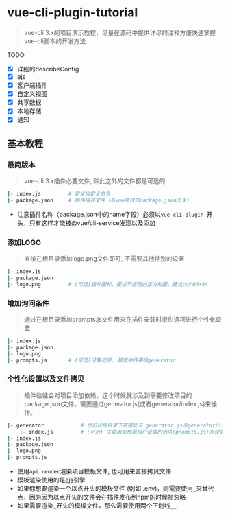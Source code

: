 # vue-cli-plugin-tutorial
> vue-cli 3.x的项目演示教程，尽量在源码中提供详尽的注释方便快速掌握vue-cli脚本的开发方法

TODO
- [x] 详细的describeConfig
- [x] ejs
- [x] 客户端插件
- [x] 自定义视图
- [x] 共享数据
- [x] 本地存储
- [x] 通知

## 基本教程
### 最简版本
> vue-cli 3.x插件必要文件, 除此之外的文件都是可选的
```bash
|- index.js         # 定义自定义命令
|- package.json     # 插件描述文件（与vue项目的package.json无关）
```
- 注意插件名称（package.json中的name字段）必须以`vue-cli-plugin-`开头，只有这样才能被@vue/cli-service发现以及添加

### 添加LOGO
> 直接在根目录添加logo.png文件即可, 不需要其他特别的设置
```bash
|- index.js         
|- package.json     
|- logo.png         # (可选)插件图标，要求不透明的正方形图，建议大小84x84
```

### 增加询问条件
> 通过在根目录添加prompts.js文件用来在插件安装时提供选项进行个性化设置
```bash
|- index.js         
|- package.json     
|- logo.png         
|- prompts.js       # (可选)设置选项, 其值会传递给generator
```

### 个性化设置以及文件拷贝
> 插件往往会对项目添加依赖，这个时候就涉及到需要修改项目的package.json文件，需要通过generator.js(或者generator/index.js)来操作。
```bash
|- generator            # 也可以根目录下直接定义 generator.js与generator/index.js文件的功能相同
    |- index.js         # (可选) 主要用来根据用户设置的选项(prompts.js)来设置vue项目的package.json以及渲染项目模板文件
|- index.js            
|- package.json     
|- logo.png         
|- prompts.js           
```
- 使用`api.render`渲染项目模板文件, 也可用来直接拷贝文件
- 模板渲染使用的是[ejs](https://github.com/mde/ejs)引擎
- 如果你想要渲染一个以点开头的模板文件 (例如 .env)，则需要使用`_`来替代点，因为因为以点开头的文件会在插件发布到npm的时候被忽略
- 如果需要渲染`_`开头的模板文件，那么需要使用两个下划线`__`